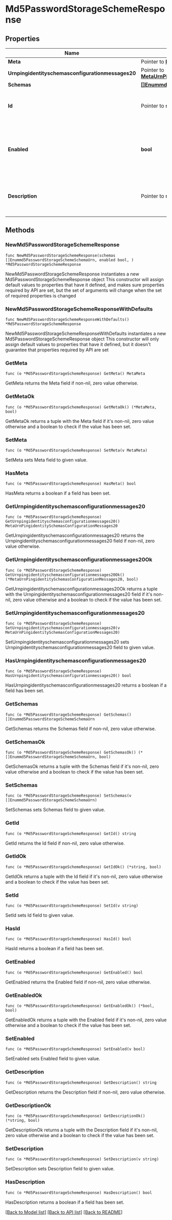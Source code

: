 # Md5PasswordStorageSchemeResponse

## Properties

Name | Type | Description | Notes
------------ | ------------- | ------------- | -------------
**Meta** | Pointer to [**MetaMeta**](MetaMeta.md) |  | [optional] 
**Urnpingidentityschemasconfigurationmessages20** | Pointer to [**MetaUrnPingidentitySchemasConfigurationMessages20**](MetaUrnPingidentitySchemasConfigurationMessages20.md) |  | [optional] 
**Schemas** | [**[]Enummd5PasswordStorageSchemeSchemaUrn**](Enummd5PasswordStorageSchemeSchemaUrn.md) |  | 
**Id** | Pointer to **string** | Name of the Password Storage Scheme | [optional] 
**Enabled** | **bool** | Indicates whether the MD5 Password Storage Scheme is enabled for use. | 
**Description** | Pointer to **string** | A description for this Password Storage Scheme | [optional] 

## Methods

### NewMd5PasswordStorageSchemeResponse

`func NewMd5PasswordStorageSchemeResponse(schemas []Enummd5PasswordStorageSchemeSchemaUrn, enabled bool, ) *Md5PasswordStorageSchemeResponse`

NewMd5PasswordStorageSchemeResponse instantiates a new Md5PasswordStorageSchemeResponse object
This constructor will assign default values to properties that have it defined,
and makes sure properties required by API are set, but the set of arguments
will change when the set of required properties is changed

### NewMd5PasswordStorageSchemeResponseWithDefaults

`func NewMd5PasswordStorageSchemeResponseWithDefaults() *Md5PasswordStorageSchemeResponse`

NewMd5PasswordStorageSchemeResponseWithDefaults instantiates a new Md5PasswordStorageSchemeResponse object
This constructor will only assign default values to properties that have it defined,
but it doesn't guarantee that properties required by API are set

### GetMeta

`func (o *Md5PasswordStorageSchemeResponse) GetMeta() MetaMeta`

GetMeta returns the Meta field if non-nil, zero value otherwise.

### GetMetaOk

`func (o *Md5PasswordStorageSchemeResponse) GetMetaOk() (*MetaMeta, bool)`

GetMetaOk returns a tuple with the Meta field if it's non-nil, zero value otherwise
and a boolean to check if the value has been set.

### SetMeta

`func (o *Md5PasswordStorageSchemeResponse) SetMeta(v MetaMeta)`

SetMeta sets Meta field to given value.

### HasMeta

`func (o *Md5PasswordStorageSchemeResponse) HasMeta() bool`

HasMeta returns a boolean if a field has been set.

### GetUrnpingidentityschemasconfigurationmessages20

`func (o *Md5PasswordStorageSchemeResponse) GetUrnpingidentityschemasconfigurationmessages20() MetaUrnPingidentitySchemasConfigurationMessages20`

GetUrnpingidentityschemasconfigurationmessages20 returns the Urnpingidentityschemasconfigurationmessages20 field if non-nil, zero value otherwise.

### GetUrnpingidentityschemasconfigurationmessages20Ok

`func (o *Md5PasswordStorageSchemeResponse) GetUrnpingidentityschemasconfigurationmessages20Ok() (*MetaUrnPingidentitySchemasConfigurationMessages20, bool)`

GetUrnpingidentityschemasconfigurationmessages20Ok returns a tuple with the Urnpingidentityschemasconfigurationmessages20 field if it's non-nil, zero value otherwise
and a boolean to check if the value has been set.

### SetUrnpingidentityschemasconfigurationmessages20

`func (o *Md5PasswordStorageSchemeResponse) SetUrnpingidentityschemasconfigurationmessages20(v MetaUrnPingidentitySchemasConfigurationMessages20)`

SetUrnpingidentityschemasconfigurationmessages20 sets Urnpingidentityschemasconfigurationmessages20 field to given value.

### HasUrnpingidentityschemasconfigurationmessages20

`func (o *Md5PasswordStorageSchemeResponse) HasUrnpingidentityschemasconfigurationmessages20() bool`

HasUrnpingidentityschemasconfigurationmessages20 returns a boolean if a field has been set.

### GetSchemas

`func (o *Md5PasswordStorageSchemeResponse) GetSchemas() []Enummd5PasswordStorageSchemeSchemaUrn`

GetSchemas returns the Schemas field if non-nil, zero value otherwise.

### GetSchemasOk

`func (o *Md5PasswordStorageSchemeResponse) GetSchemasOk() (*[]Enummd5PasswordStorageSchemeSchemaUrn, bool)`

GetSchemasOk returns a tuple with the Schemas field if it's non-nil, zero value otherwise
and a boolean to check if the value has been set.

### SetSchemas

`func (o *Md5PasswordStorageSchemeResponse) SetSchemas(v []Enummd5PasswordStorageSchemeSchemaUrn)`

SetSchemas sets Schemas field to given value.


### GetId

`func (o *Md5PasswordStorageSchemeResponse) GetId() string`

GetId returns the Id field if non-nil, zero value otherwise.

### GetIdOk

`func (o *Md5PasswordStorageSchemeResponse) GetIdOk() (*string, bool)`

GetIdOk returns a tuple with the Id field if it's non-nil, zero value otherwise
and a boolean to check if the value has been set.

### SetId

`func (o *Md5PasswordStorageSchemeResponse) SetId(v string)`

SetId sets Id field to given value.

### HasId

`func (o *Md5PasswordStorageSchemeResponse) HasId() bool`

HasId returns a boolean if a field has been set.

### GetEnabled

`func (o *Md5PasswordStorageSchemeResponse) GetEnabled() bool`

GetEnabled returns the Enabled field if non-nil, zero value otherwise.

### GetEnabledOk

`func (o *Md5PasswordStorageSchemeResponse) GetEnabledOk() (*bool, bool)`

GetEnabledOk returns a tuple with the Enabled field if it's non-nil, zero value otherwise
and a boolean to check if the value has been set.

### SetEnabled

`func (o *Md5PasswordStorageSchemeResponse) SetEnabled(v bool)`

SetEnabled sets Enabled field to given value.


### GetDescription

`func (o *Md5PasswordStorageSchemeResponse) GetDescription() string`

GetDescription returns the Description field if non-nil, zero value otherwise.

### GetDescriptionOk

`func (o *Md5PasswordStorageSchemeResponse) GetDescriptionOk() (*string, bool)`

GetDescriptionOk returns a tuple with the Description field if it's non-nil, zero value otherwise
and a boolean to check if the value has been set.

### SetDescription

`func (o *Md5PasswordStorageSchemeResponse) SetDescription(v string)`

SetDescription sets Description field to given value.

### HasDescription

`func (o *Md5PasswordStorageSchemeResponse) HasDescription() bool`

HasDescription returns a boolean if a field has been set.


[[Back to Model list]](../README.md#documentation-for-models) [[Back to API list]](../README.md#documentation-for-api-endpoints) [[Back to README]](../README.md)



